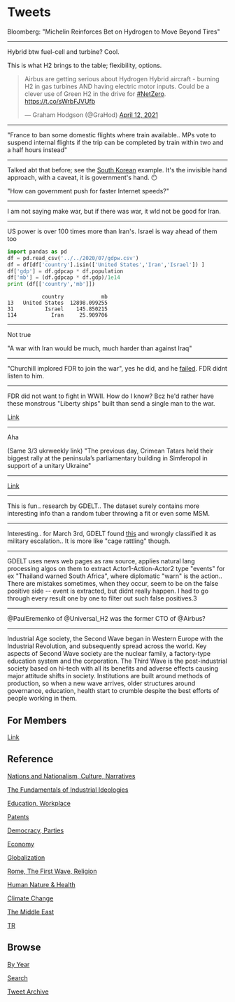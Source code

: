 # Tweets

Bloomberg: "Michelin Reinforces Bet on Hydrogen to Move Beyond Tires"

---

Hybrid btw fuel-cell and turbine? Cool.

This is what H2 brings to the table; flexibility, options.

<blockquote class="twitter-tweet"><p lang="en" dir="ltr">Airbus are getting serious about Hydrogen Hybrid aircraft - burning H2 in gas turbines AND having electric motor inputs. Could be a clever use of Green H2 in the drive for <a href="https://twitter.com/hashtag/NetZero?src=hash&amp;ref_src=twsrc%5Etfw">#NetZero</a>. <a href="https://t.co/sWrbFJVUfb">https://t.co/sWrbFJVUfb</a></p>&mdash; Graham Hodgson (@GraHod) <a href="https://twitter.com/GraHod/status/1381578306525523973?ref_src=twsrc%5Etfw">April 12, 2021</a></blockquote> <script async src="https://platform.twitter.com/widgets.js" charset="utf-8"></script>

---

"France to ban some domestic flights where train available.. MPs vote
to suspend internal flights if the trip can be completed by train
within two and a half hours instead"

---

Talked abt that before; see the [South Korean](2018/06/guiding-regulation-south-korea.md)
example. It's the invisible hand approach, with a caveat, it is government's hand. 😶

"How can government push for faster Internet speeds?"

---

I am not saying make war, but if there was war, it wld not be good for Iran.

---

US power is over 100 times more than Iran's. Israel is way ahead of them too

```python
import pandas as pd
df = pd.read_csv('../../2020/07/gdpw.csv')
df = df[df['country'].isin(['United States','Iran','Israel']) ]
df['gdp'] = df.gdpcap * df.population
df['mb'] = (df.gdpcap * df.gdp)/1e14
print (df[['country','mb']])
```

```text
           country            mb
13   United States  12898.099255
31          Israel    145.850215
114           Iran     25.909706
```

---

Not true

"A war with Iran would be much, much harder than against Iraq"

---

"Churchill implored FDR to join the war", yes he did, and he [failed](https://youtu.be/kRzmpCE96kU).
FDR didnt listen to him. 

---

FDR did not want to fight in WWII. How do I know? Bcz he'd rather have
these monstrous "Liberty ships" built than send a single man to the
war.

[Link](https://youtu.be/8qDxqBvK3NA)

---

Aha

(Same 3/3 ukrweekly link) "The previous day, Crimean Tatars held their
biggest rally at the peninsula’s parliamentary building in Simferopol
in support of a unitary Ukraine"

---

[Link](https://media1.tenor.com/images/3f5eee5a7f3789608d9b8ba204afdeee/tenor.gif)

---

This is fun.. research by GDELT.. The dataset surely contains more
interesting info than a random tuber throwing a fit or even some MSM.

---

Interesting.. for March 3rd, GDELT found [this](http://www.ukrweekly.com/uwwp/ukraine-receives-additional-u-s-security-aid-while-biden-and-eu-prolong-russia-sanctions/)
and wrongly classified it as military escalation.. It is more like "cage rattling" though.

---

GDELT uses news web pages as raw source, applies natural lang
processing algos on them to extract Actor1-Action-Actor2 type "events"
for ex "Thailand warned South Africa", where diplomatic "warn" is the
action.. There are mistakes sometimes, when they occur, seem to be on
the false positive side -- event is extracted, but didnt really
happen. I had to go through every result one by one to filter out
such false positives.3

---

@PaulEremenko of @Universal_H2 was the former CTO of @Airbus?

---

Industrial Age society, the Second Wave began in Western Europe with
the Industrial Revolution, and subsequently spread across the
world. Key aspects of Second Wave society are the nuclear family, a
factory-type education system and the corporation. The Third Wave is
the post-industrial society based on hi-tech with all its benefits and
adverse effects causing major attitude shifts in society. Institutions
are built around methods of production, so when a new wave arrives,
older structures around governance, education, health start to crumble
despite the best efforts of people working in them.

## For Members

[Link](https://thirdwave-members.herokuapp.com)

## Reference

[Nations and Nationalism, Culture, Narratives](/2013/02/nations-and-nationalism.md)

[The Fundamentals of Industrial Ideologies](/2011/04/fundamentals-of-industrial-ideologies.md)

[Education, Workplace](2017/09/education-workplace.md)

[Patents](/2018/09/patents.md)

[Democracy, Parties](/2016/11/democracy.md)

[Economy](/2018/05/economy.md)

[Globalization](/2018/09/globalization.md)

[Rome, The First Wave, Religion](/2017/12/rome.md)

[Human Nature & Health](/2020/07/human-nature.md)

[Climate Change](/2018/12/climate.md)

[The Middle East](/2019/07/middleeast.md)

[TR](../tr)

## Browse

[By Year](years.md)

[Search](search.html)

[Tweet Archive](/tweets/README.md)


